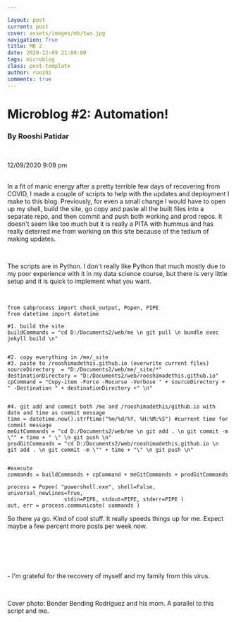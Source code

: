 ```yaml
---

layout: post
current: post
cover: assets/images/mb/two.jpg
navigation: True
title: MB 2
date: 2020-12-09 21:09:00
tags: microblog
class: post-template
author: rooshi
comments: true
---
```

# Microblog #2: Automation!
### By Rooshi Patidar

<br>

12/09/2020 9:09 pm

<br>In a fit of manic energy after a pretty terrible few days of recovering from COVID, I made a couple of scripts to help with the updates and deployment I make to this blog. Previously, for even a small change I would have to open up my shell, build the site, go copy and paste all the built files into a separate repo, and then commit and push both working and prod repos. It doesn't seem like too much but it is really a PITA with hummus and has really deterred me from working on this site because of the tedium of making updates.

<br>

The scripts are in Python. I don't really like Python that much mostly due to my poor experience with it in my data science course, but there is very little setup and it is quick to implement what you want.

<br>

```
from subprocess import check_output, Popen, PIPE
from datetime import datetime

#1. build the site
buildCommands = "cd D:/Documents2/web/me \n git pull \n bundle exec jekyll build \n"


#2. copy everything in /me/_site
#3. paste to /rooshimadethis.github.io (overwrite current files)
sourceDirectory  = "D:/Documents2/web/me/_site/*"
destinationDirectory = "D:/Documents2/web/rooshimadethis.github.io"
cpCommand = "Copy-item -Force -Recurse -Verbose " + sourceDirectory + " -Destination " + destinationDirectory +" \n"


#4. git add and commit both /me and /rooshimadethis/github.io with date and time as commit message
time = datetime.now().strftime("%m/%d/%Y, %H:%M:%S") #current time for commit message
meGitCommands = "cd D:/Documents2/web/me \n git add . \n git commit -m \"" + time + " \" \n git push \n"
prodGitCommands = "cd D:/Documents2/web/rooshimadethis.github.io \n git add . \n git commit -m \"" + time + "\" \n git push \n"


#execute
commands = buildCommands + cpCommand + meGitCommands + prodGitCommands

process = Popen( "powershell.exe", shell=False, universal_newlines=True,
                  stdin=PIPE, stdout=PIPE, stderr=PIPE )                             
out, err = process.communicate( commands ) 
```

So there ya go. Kind of cool stuff. It really speeds things up for me. Expect maybe a few percent more posts per week now.

<br>

<br>
<br>
<br>

 \- I'm grateful for the recovery of myself and my family from this virus.

<br>

Cover photo: Bender Bending Rodriguez and his mom. A parallel to this script and me.

<br>